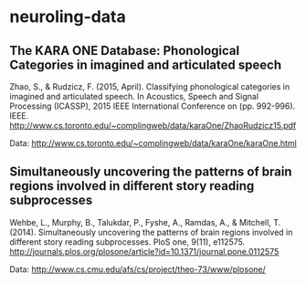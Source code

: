 # neuroling-data

## The KARA ONE Database: Phonological Categories in imagined and articulated speech

Zhao, S., & Rudzicz, F. (2015, April). Classifying phonological categories in imagined and articulated speech. 
In Acoustics, Speech and Signal Processing (ICASSP), 2015 IEEE International Conference on (pp. 992-996). IEEE. 
http://www.cs.toronto.edu/~complingweb/data/karaOne/ZhaoRudzicz15.pdf

Data: http://www.cs.toronto.edu/~complingweb/data/karaOne/karaOne.html

## Simultaneously uncovering the patterns of brain regions involved in different story reading subprocesses

Wehbe, L., Murphy, B., Talukdar, P., Fyshe, A., Ramdas, A., & Mitchell, T. (2014). 
Simultaneously uncovering the patterns of brain regions involved in different story reading subprocesses. 
PloS one, 9(11), e112575. http://journals.plos.org/plosone/article?id=10.1371/journal.pone.0112575

Data: http://www.cs.cmu.edu/afs/cs/project/theo-73/www/plosone/
